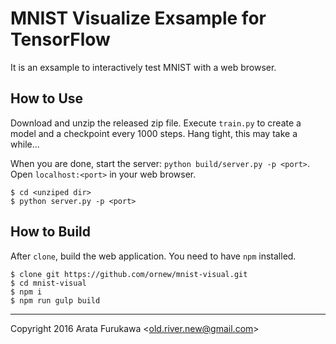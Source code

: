 # MNIST Visualize Exsample for TensorFlow

It is an exsample to interactively test MNIST with a web browser.

## How to Use

Download and unzip the released zip file. Execute `train.py` to create a model
and a checkpoint every 1000 steps. Hang tight, this may take a while...

When you are done, start the server: `python build/server.py -p <port>`. Open
`localhost:<port>` in your web browser.

```
$ cd <unziped dir>
$ python server.py -p <port>
```

## How to Build

After `clone`, build the web application. You need to have `npm` installed.

```
$ clone git https://github.com/ornew/mnist-visual.git
$ cd mnist-visual
$ npm i
$ npm run gulp build
```

---

Copyright 2016 Arata Furukawa \<old.river.new@gmail.com\>


